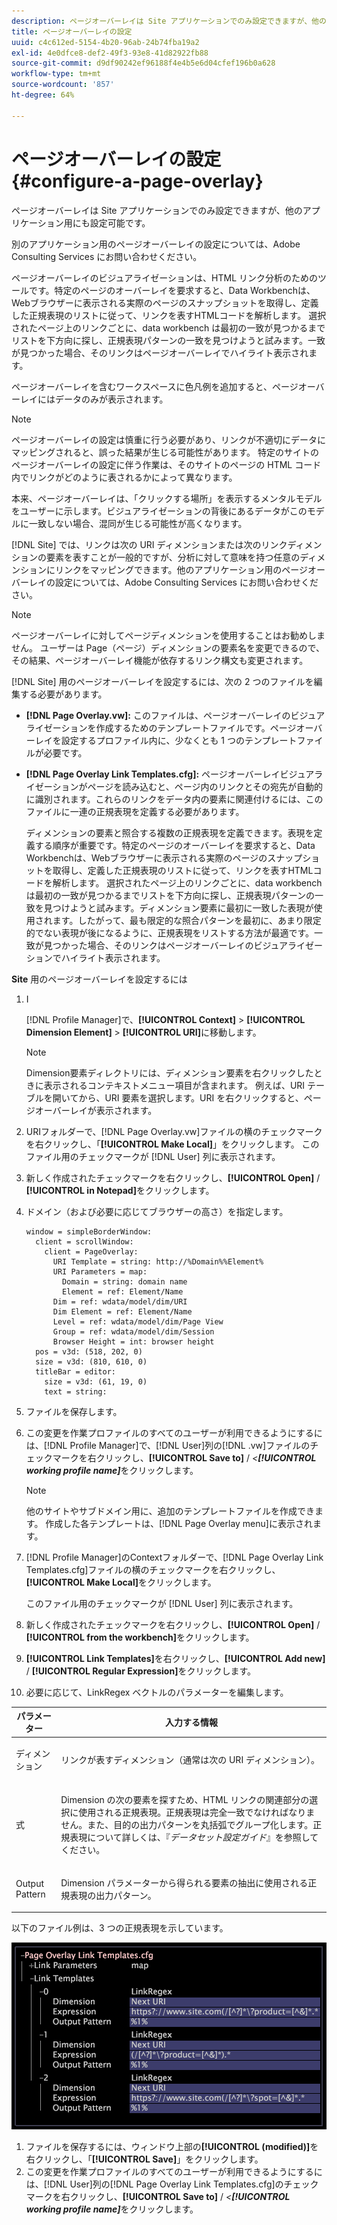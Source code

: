 ```yaml
---
description: ページオーバーレイは Site アプリケーションでのみ設定できますが、他のアプリケーション用にも設定可能です。
title: ページオーバーレイの設定
uuid: c4c612ed-5154-4b20-96ab-24b74fba19a2
exl-id: 4e0dfce8-def2-49f3-93e8-41d82922fb88
source-git-commit: d9df90242ef96188f4e4b5e6d04cfef196b0a628
workflow-type: tm+mt
source-wordcount: '857'
ht-degree: 64%

---
```


# ページオーバーレイの設定{#configure-a-page-overlay}

ページオーバーレイは Site アプリケーションでのみ設定できますが、他のアプリケーション用にも設定可能です。

別のアプリケーション用のページオーバーレイの設定については、Adobe Consulting Services にお問い合わせください。

ページオーバーレイのビジュアライゼーションは、HTML リンク分析のためのツールです。特定のページのオーバーレイを要求すると、Data Workbenchは、Webブラウザーに表示される実際のページのスナップショットを取得し、定義した正規表現のリストに従って、リンクを表すHTMLコードを解析します。 選択されたページ上のリンクごとに、data workbench は最初の一致が見つかるまでリストを下方向に探し、正規表現パターンの一致を見つけようと試みます。一致が見つかった場合、そのリンクはページオーバーレイでハイライト表示されます。

ページオーバーレイを含むワークスペースに色凡例を追加すると、ページオーバーレイにはデータのみが表示されます。

>[!NOTE]
>
>ページオーバーレイの設定は慎重に行う必要があり、リンクが不適切にデータにマッピングされると、誤った結果が生じる可能性があります。 特定のサイトのページオーバーレイの設定に伴う作業は、そのサイトのページの HTML コード内でリンクがどのように表されるかによって異なります。

本来、ページオーバーレイは、「クリックする場所」を表示するメンタルモデルをユーザーに示します。ビジュアライゼーションの背後にあるデータがこのモデルに一致しない場合、混同が生じる可能性が高くなります。

[!DNL Site] では、リンクは次の URI ディメンションまたは次のリンクディメンションの要素を表すことが一般的ですが、分析に対して意味を持つ任意のディメンションにリンクをマッピングできます。他のアプリケーション用のページオーバーレイの設定については、Adobe Consulting Services にお問い合わせください。

>[!NOTE]
>
>ページオーバーレイに対してページディメンションを使用することはお勧めしません。 ユーザーは Page（ページ）ディメンションの要素名を変更できるので、その結果、ページオーバーレイ機能が依存するリンク構文も変更されます。

[!DNL Site] 用のページオーバーレイを設定するには、次の 2 つのファイルを編集する必要があります。

* **[!DNL Page Overlay.vw]:** このファイルは、ページオーバーレイのビジュアライゼーションを作成するためのテンプレートファイルです。ページオーバーレイを設定するプロファイル内に、少なくとも 1 つのテンプレートファイルが必要です。
* **[!DNL Page Overlay Link Templates.cfg]:** ページオーバーレイビジュアライゼーションがページを読み込むと、ページ内のリンクとその宛先が自動的に識別されます。これらのリンクをデータ内の要素に関連付けるには、このファイルに一連の正規表現を定義する必要があります。

   ディメンションの要素と照合する複数の正規表現を定義できます。表現を定義する順序が重要です。特定のページのオーバーレイを要求すると、Data Workbenchは、Webブラウザーに表示される実際のページのスナップショットを取得し、定義した正規表現のリストに従って、リンクを表すHTMLコードを解析します。 選択されたページ上のリンクごとに、data workbench は最初の一致が見つかるまでリストを下方向に探し、正規表現パターンの一致を見つけようと試みます。ディメンション要素に最初に一致した表現が使用されます。したがって、最も限定的な照合パターンを最初に、あまり限定的でない表現が後になるように、正規表現をリストする方法が最適です。一致が見つかった場合、そのリンクはページオーバーレイのビジュアライゼーションでハイライト表示されます。

**Site** 用のページオーバーレイを設定するには

1. I

   [!DNL Profile Manager]で、**[!UICONTROL Context]** > **[!UICONTROL Dimension Element]** > **[!UICONTROL URI]**&#x200B;に移動します。

   >[!NOTE]
   >
   >Dimension要素ディレクトリには、ディメンション要素を右クリックしたときに表示されるコンテキストメニュー項目が含まれます。 例えば、URI テーブルを開いてから、URI 要素を選択します。URI を右クリックすると、ページオーバーレイが表示されます。

1. URIフォルダーで、[!DNL Page Overlay.vw]ファイルの横のチェックマークを右クリックし、「**[!UICONTROL Make Local]**」をクリックします。 このファイル用のチェックマークが [!DNL User] 列に表示されます。
1. 新しく作成されたチェックマークを右クリックし、**[!UICONTROL Open]** / **[!UICONTROL in Notepad]**&#x200B;をクリックします。
1. ドメイン（および必要に応じてブラウザーの高さ）を指定します。

   ```
   window = simpleBorderWindow: 
     client = scrollWindow: 
       client = PageOverlay: 
         URI Template = string: http://%Domain%%Element%
         URI Parameters = map: 
           Domain = string: domain name
           Element = ref: Element/Name
         Dim = ref: wdata/model/dim/URI
         Dim Element = ref: Element/Name
         Level = ref: wdata/model/dim/Page View
         Group = ref: wdata/model/dim/Session
         Browser Height = int: browser height
     pos = v3d: (518, 202, 0)
     size = v3d: (810, 610, 0)
     titleBar = editor: 
       size = v3d: (61, 19, 0)
       text = string: 
   ```

1. ファイルを保存します。
1. この変更を作業プロファイルのすべてのユーザーが利用できるようにするには、[!DNL Profile Manager]で、[!DNL User]列の[!DNL .vw]ファイルのチェックマークを右クリックし、**[!UICONTROL Save to]** / *&lt;**[!UICONTROL working profile name]***&#x200B;をクリックします。

   >[!NOTE]
   >
   >他のサイトやサブドメイン用に、追加のテンプレートファイルを作成できます。 作成した各テンプレートは、[!DNL Page Overlay menu]に表示されます。

1. [!DNL Profile Manager]のContextフォルダーで、[!DNL Page Overlay Link Templates.cfg]ファイルの横のチェックマークを右クリックし、**[!UICONTROL Make Local]**&#x200B;をクリックします。

   このファイル用のチェックマークが [!DNL User] 列に表示されます。

1. 新しく作成されたチェックマークを右クリックし、**[!UICONTROL Open]** / **[!UICONTROL from the workbench]**&#x200B;をクリックします。
1. **[!UICONTROL Link Templates]**&#x200B;を右クリックし、**[!UICONTROL Add new]** / **[!UICONTROL Regular Expression]**&#x200B;をクリックします。
1. 必要に応じて、LinkRegex ベクトルのパラメーターを編集します。

<table id="table_24DD4BB5009542F7BB1DA3318E2E6E2B"> 
 <thead> 
  <tr> 
   <th colname="col1" class="entry"> パラメーター </th> 
   <th colname="col2" class="entry"> 入力する情報 </th> 
  </tr>
 </thead>
 <tbody> 
  <tr> 
   <td colname="col1"> <p>ディメンション </p> </td> 
   <td colname="col2"> <p>リンクが表すディメンション（通常は次の URI ディメンション）。 </p> </td> 
  </tr> 
  <tr> 
   <td colname="col1"> <p>式 </p> </td> 
   <td colname="col2"> <p>Dimension の次の要素を探すため、HTML リンクの関連部分の選択に使用される正規表現。正規表現は完全一致でなければなりません。また、目的の出力パターンを丸括弧でグループ化します。正規表現について詳しくは、『<i>データセット設定ガイド</i>』を参照してください。 </p> </td> 
  </tr> 
  <tr> 
   <td colname="col1"> <p>Output Pattern </p> </td> 
   <td colname="col2"> <p>Dimension パラメーターから得られる要素の抽出に使用される正規表現の出力パターン。 </p> </td> 
  </tr> 
 </tbody> 
</table>

以下のファイル例は、3 つの正規表現を示しています。

![](assets/cfg_PageOverlayLinkTemplates_Example.png)

1. ファイルを保存するには、ウィンドウ上部の&#x200B;**[!UICONTROL (modified)]**&#x200B;を右クリックし、「**[!UICONTROL Save]**」をクリックします。
1. この変更を作業プロファイルのすべてのユーザーが利用できるようにするには、[!DNL User]列の[!DNL Page Overlay Link Templates.cfg]のチェックマークを右クリックし、**[!UICONTROL Save to]** / *&lt;**[!UICONTROL working profile name]***&#x200B;をクリックします。
